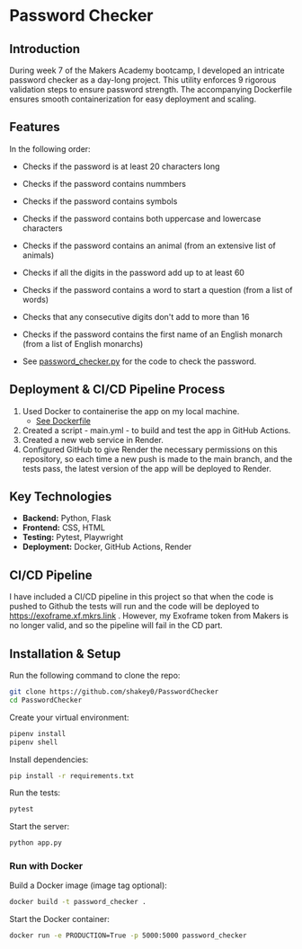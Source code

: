 # Password Checker



## Introduction

During week 7 of the Makers Academy bootcamp, I developed an intricate password checker as a day-long project. This utility enforces 9 rigorous validation steps to ensure password strength. The accompanying Dockerfile ensures smooth containerization for easy deployment and scaling.

## Features

In the following order:
- Checks if the password is at least 20 characters long
- Checks if the password contains nummbers
- Checks if the password contains symbols
- Checks if the password contains both uppercase and lowercase characters
- Checks if the password contains an animal (from an extensive list of animals)
- Checks if all the digits in the password add up to at least 60
- Checks if the password contains a word to start a question (from a list of words)
- Checks that any consecutive digits don't add to more than 16
- Checks if the password contains the first name of an English monarch (from a list of English monarchs)

- See [password_checker.py](https://github.com/shakey0/PasswordChecker/blob/main/lib/password_checker.py) for the code to check the password.

## Deployment & CI/CD Pipeline Process

1. Used Docker to containerise the app on my local machine.
    - [See Dockerfile](https://github.com/shakey0/PasswordChecker/blob/main/Dockerfile)
2. Created a script - main.yml - to build and test the app in GitHub Actions.
3. Created a new web service in Render.
4. Configured GitHub to give Render the necessary permissions on this repository, so each time a new push is made to the main branch, and the tests pass, the latest version of the app will be deployed to Render.

## Key Technologies

- **Backend:** Python, Flask
- **Frontend:** CSS, HTML
- **Testing:** Pytest, Playwright
- **Deployment:** Docker, GitHub Actions, Render

## CI/CD Pipeline

I have included a CI/CD pipeline in this project so that when the code is pushed to Github the tests will run and the code will be deployed to https://exoframe.xf.mkrs.link . However, my Exoframe token from Makers is no longer valid, and so the pipeline will fail in the CD part.

## Installation & Setup

Run the following command to clone the repo:
```bash
git clone https://github.com/shakey0/PasswordChecker
cd PasswordChecker
```

Create your virtual environment:
```bash
pipenv install
pipenv shell
```

Install dependencies:
```bash
pip install -r requirements.txt
```

Run the tests:
```bash
pytest
```

Start the server:
```bash
python app.py
```

### Run with Docker

Build a Docker image (image tag optional):
```bash
docker build -t password_checker .
```

Start the Docker container:
```bash
docker run -e PRODUCTION=True -p 5000:5000 password_checker
```